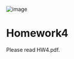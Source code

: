 ![image](https://github.com/Robotics-Aerial-Robots/Homework/blob/master/LOGO%20中英文橫.png)

# Homework4

Please read HW4.pdf.
